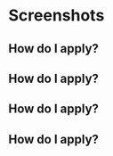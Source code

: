 



# Screenshots

## How do I apply?



## How do I apply?



## How do I apply?


## How do I apply?
